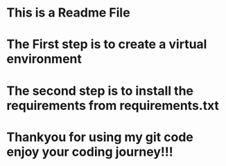 # This is a Readme File

# The First step is to create a virtual environment 

# The second step is to install the requirements from requirements.txt
# Thankyou for using my git code enjoy your coding journey!!!
